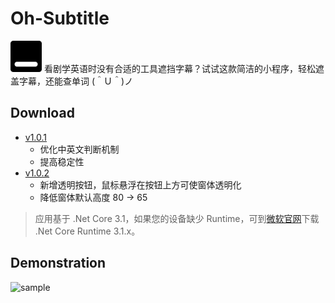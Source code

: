 # Oh-Subtitle
<img src="https://github.com/Surbowl/Oh-Subtitle/blob/master/images/icon.png?raw=true" width="50" />
看剧学英语时没有合适的工具遮挡字幕？试试这款简洁的小程序，轻松遮盖字幕，还能查单词 (＾Ｕ＾)ノ


## Download
- [v1.0.1](https://github.com/Surbowl/Oh-Subtitle/raw/master/download/v1.0.1.zip)
  - 优化中英文判断机制
  - 提高稳定性
- [v1.0.2](https://github.com/Surbowl/Oh-Subtitle/raw/master/download/v1.0.2.zip) 
  - 新增透明按钮，鼠标悬浮在按钮上方可使窗体透明化
  - 降低窗体默认高度 80 -> 65

> 应用基于 .Net Core 3.1，如果您的设备缺少 Runtime，可到[微软官网](https://dotnet.microsoft.com/download/dotnet-core/3.1#runtime-3.1.8)下载 .Net Core Runtime 3.1.x。

## Demonstration
![sample](https://github.com/Surbowl/Oh-Subtitle/blob/master/images/sample.gif?raw=true)
